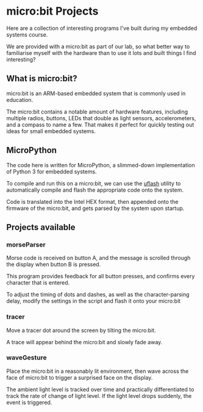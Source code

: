 # micro:bit Projects

Here are a collection of interesting programs I've built during my embedded systems course.

We are provided with a micro:bit as part of our lab, so what better way to familiarise myself with the hardware than to use it lots and built things I find interesting?

## What is micro:bit?

micro:bit is an ARM-based embedded system that is commonly used in education.

The micro:bit contains a notable amount of hardware features, including multiple radios, buttons, LEDs that double as light sensors, accelerometers, and a compass to name a few. That makes it perfect for quickly testing out ideas for small embedded systems.

## MicroPython

The code here is written for MicroPython, a slimmed-down implementation of Python 3 for embedded systems.

To compile and run this on a micro:bit, we can use the [uflash](https://uflash.readthedocs.io/en/latest/) utility to automatically compile and flash the appropriate code onto the system.

Code is translated into the Intel HEX format, then appended onto the firmware of the micro:bit, and gets parsed by the system upon startup.

## Projects available

### morseParser

Morse code is received on button A, and the message is scrolled through the display when button B is pressed.

This program provides feedback for all button presses, and confirms every character that is entered.

To adjust the timing of dots and dashes, as well as the character-parsing delay, modify the settings in the script and flash it onto your micro:bit

### tracer

Move a tracer dot around the screen by tilting the micro:bit.

A trace will appear behind the micro:bit and slowly fade away.

### waveGesture

Place the micro:bit in a reasonably lit environment, then wave across the face of micro:bit to trigger a surprised face on the display.

The ambient light level is tracked over time and practically differentiated to track the rate of change of light level. If the light level drops suddenly, the event is triggered.
